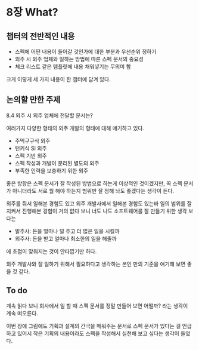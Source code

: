 # 8장 What?

## 챕터의 전반적인 내용

- 스펙에 어떤 내용이 들어갈 것인가에 대한 부분과 우선순위 정하기
- 외주 시 외주 업체와 일하는 방법에 따른 스펙 문서의 중요성
- 체크 리스트 같은 템플릿에 내용 채워넣기는 무의미 함

크게 이렇게 세 가지 내용이 한 챕터에 담겨 있다.

## 논의할 만한 주제

8.4 외주 시 외주 업체에 전달할 문서는?

여러가지 다양한 형태의 외주 개발의 형태에 대해 얘기하고 있다. 

- 주먹구구식 외주
- 턴키식 SI 외주
- 스펙 기반 외주
- 스펙 작성과 개발이 분리된 별도의 외주
- 부족한 인력을 보충하기 위한 외주

좋은 방향은 스펙 문서가 잘 작성된 방법으로 하는게 이상적인 것이겠지만, 꼭 스펙 문서가 아니더라도 서로 뭘 해야 하는지 범위만 잘 정해 놔도 좋겠다는 생각이 든다.

외주를 줘서 일해본 경험도 있고 외주 개발사에서 일해본 경험도 있는바 일의 범위를 잘 지켜서 진행해본 경험이 거의 없다 보니 너도 나도 소프트웨어를 잘 만들기 위한 생각 보다는

- 발주사: 돈을 얼마나 덜 주고 더 많은 일을 시킬까
- 외주사: 돈을 받고 얼마나 최소한의 일을 해줄까

에 초점이 맞춰지는 것이 안타깝기만 하다.

외주 개발사와 잘 일하기 위해서 필요하다고 생각하는 본인 만의 기준을 얘기해 보면 좋을 것 같다.

## To do

계속 읽다 보니 회사에서 일 할 때 스펙 문서를 정말 만들어 보면 어떨까? 라는 생각이 계속 떠오른다.

이번 장에 그림에도 기획과 설계의 간극을 메워주는 문서로 스펙 문서가 있다는 걸 언급하고 있어서 작은 기획의 내용이라도 스펙을 작성해서 실천해 보고 싶다는 생각이 들었다.